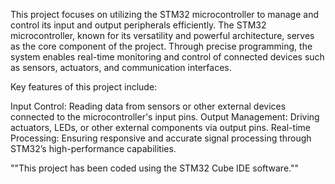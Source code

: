 This project focuses on utilizing the STM32 microcontroller to manage and control its input and output peripherals efficiently. The STM32 microcontroller, known for its versatility and powerful architecture, serves as the core component of the project. Through precise programming, the system enables real-time monitoring and control of connected devices such as sensors, actuators, and communication interfaces.

Key features of this project include:

Input Control: Reading data from sensors or other external devices connected to the microcontroller's input pins.
Output Management: Driving actuators, LEDs, or other external components via output pins.
Real-time Processing: Ensuring responsive and accurate signal processing through STM32’s high-performance capabilities.

""This project has been coded using the STM32 Cube IDE software.""
